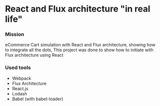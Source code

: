# React and Flux architecture "in real life"

### Mission

eCommerce Cart simulation with React and Flux architecture, showing how to integrate all the dots,
This project was done to show how to initiate with Flux architecture using React

### Used tools

- Webpack
- Flux Architecture
- React.js
- Lodash
- Babel (with babel-loader)
